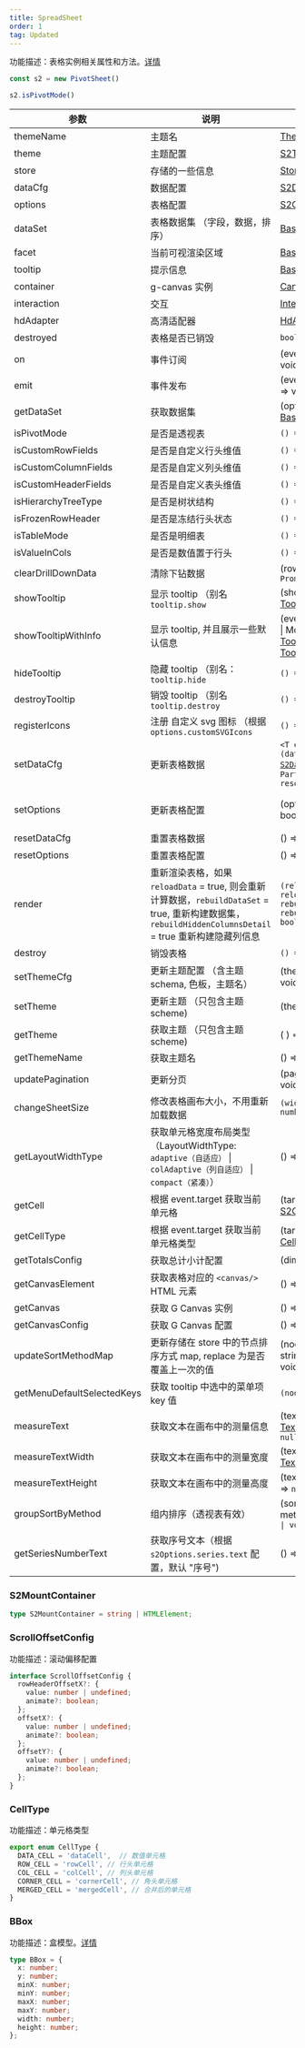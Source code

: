```yaml
---
title: SpreadSheet
order: 1
tag: Updated
---
```


功能描述：表格实例相关属性和方法。[详情](https://github.com/antvis/S2/blob/next/packages/s2-core/src/sheet-type/spread-sheet.ts)

```ts
const s2 = new PivotSheet()

s2.isPivotMode()
```

| 参数 | 说明                                                                                                                     | 类型 | 版本 |
| --- |------------------------------------------------------------------------------------------------------------------------| --- |----|
| themeName | 主题名                                                                                                                | [ThemeName](/api/general/s2-theme#themename)  |  |
| theme | 主题配置                                                                                                                   | [S2Theme](/api/general/s2-theme) |    |
| store | 存储的一些信息                                                                                                                | [Store](/api/basic-class/store) |    |
| dataCfg | 数据配置                                                                                                                   | [S2DataConfig](/api/general/s2-data-config) |    |
| options | 表格配置                                                                                                                   | [S2Options](/api/general/s2-options) |    |
| dataSet | 表格数据集 （字段，数据，排序）                                                                                                       | [BaseDataSet](/api/basic-class/base-data-set) |    |
| facet | 当前可视渲染区域                                                                                                               | [BaseFacet](/api/basic-class/base-facet) |    |
| tooltip | 提示信息                                                                                                                | [BaseTooltip](/api/basic-class/base-tooltip) |    |
| container | g-canvas 实例                                                                                                            | [Canvas](https://g.antv.antgroup.com/api/renderer/canvas) |    |
| interaction | 交互                                                                                                                     |  [Interaction](/api/basic-class/interaction) |    |
| hdAdapter | 高清适配器                                                                                                                   | [HdAdapter](https://github.com/antvis/S2/blob/next/packages/s2-core/src/ui/hd-adapter/index.ts) |    |
| destroyed | 表格是否已销毁                                                                                                                   | `boolean` |    |
| on | 事件订阅                                                                                                                   | (event: [S2Event](/manual/advanced/interaction/basic), listener: () => void) => void |    |
| emit | 事件发布                                                                                                                   | (event: [S2Event](/manual/advanced/interaction/basic), ...args: any[]) => void |    |
| getDataSet | 获取数据集                                                                                                                  | (options: [S2Options](/api/general/s2-options)) => [BaseDataSet](/api/basic-class/base-data-set) |    |
| isPivotMode | 是否是透视表                                                                                                                 | `() => boolean` |    |
| isCustomRowFields | 是否是自定义行头维值                                                                                                                 | `() => boolean` |    |
| isCustomColumnFields | 是否是自定义列头维值                                                                                                                 | `() => boolean` |    |
| isCustomHeaderFields | 是否是自定义表头维值                                                                                                                 | `() => boolean` |    |
| isHierarchyTreeType | 是否是树状结构                                                                                                                | `() => boolean` |    |
| isFrozenRowHeader | 是否是冻结行头状态                                                                                                              | `() => boolean` |    |
| isTableMode | 是否是明细表                                                                                                                 | `() => boolean` |    |
| isValueInCols | 是否是数值置于行头                                                                                                              | `() => boolean` |    |
| clearDrillDownData | 清除下钻数据  | (rowNodeId?: `string`) => `Promise<void>` |    |
| showTooltip | 显示 tooltip   （别名 `tooltip.show`   | (showOptions: [TooltipShowOptions](/api/basic-class/base-tooltip#tooltipshowoptions)) => void |    |
| showTooltipWithInfo | 显示 tooltip, 并且展示一些默认信息    | (event: [FederatedPointerEvent](https://g.antv.antgroup.com/api/event/event-object) \| MouseEvent, data: [TooltipData[]](/api/basic-class/base-tooltip#tooltipdata), options?: [TooltipOptions](/api/basic-class/base-tooltip#tooltipoptions)) => void |
| hideTooltip | 隐藏 tooltip （别名：`tooltip.hide`   | `() => void` |    |
| destroyTooltip | 销毁 tooltip     （别名 `tooltip.destroy`   | `() => void` |    |
| registerIcons | 注册 自定义 svg 图标 （根据 `options.customSVGIcons`   | `() => void` |    |
| setDataCfg | 更新表格数据       | `<T extends boolean = false>(dataCfg: T extends true ?` [`S2DataConfig`](/api/general/s2-data-config) `: Partial<`[`S2DataConfig`](/api/general/s2-data-config)`>, reset?: T) => void` | `reset` 参数需在 `@antv/s2^1.34.0`版本使用  |
| setOptions | 更新表格配置                                                                                                                 | (options: [S2Options](/api/general/s2-options), reset?: boolean) => void |  `reset` 参数需在 `@antv/s2^1.34.0`版本使用  |
| resetDataCfg | 重置表格数据                                                                                                                 | () => void | |
| resetOptions | 重置表格配置                                                                                                                 | () => void |   |
| render | 重新渲染表格，如果 `reloadData` = true, 则会重新计算数据，`rebuildDataSet` = true, 重新构建数据集，`rebuildHiddenColumnsDetail` = true 重新构建隐藏列信息 | `(reloadData?: boolean \| { reloadData?: boolean, rebuildDataSet?: boolean; rebuildHiddenColumnsDetail?: boolean }) => Promise<void>` |    |
| destroy | 销毁表格                                                                                                                   | `() => void` |    |
| setThemeCfg | 更新主题配置 （含主题 schema, 色板，主题名）                                                                                            | (themeCfg: [ThemeCfg](/api/general/s2-theme/#themecfg)) => void |    |
| setTheme | 更新主题 （只包含主题 scheme)                                                                                                    | (theme: [S2Theme](/api/general/s2-theme/#s2theme)) => void |    |
| getTheme | 获取主题 （只包含主题 scheme)                                                                                                    | ( ) => [S2Theme](/api/general/s2-theme/#s2theme) |    |
| getThemeName | 获取主题名                                                                                                    | () => [ThemeName](/api/general/s2-theme#themename) |    |
| updatePagination | 更新分页                                                                                                                   | (pagination: [Pagination](/api/general/s2-options#pagination)) => void |    |
| changeSheetSize  | 修改表格画布大小，不用重新加载数据                                                                                                      | `(width?: number, height?: number) => void` |    |
| getLayoutWidthType | 获取单元格宽度布局类型（LayoutWidthType: `adaptive（自适应）` \| `colAdaptive（列自适应）` \| `compact（紧凑）`） | () => `LayoutWidthType`|    |
| getCell | 根据 event.target 获取当前 单元格                                                                                               | (target: [EventTarget](https://developer.mozilla.org/zh-CN/docs/Web/API/Event/target)) => [S2CellType](/api/basic-class/base-cell#s2celltype) |    |
| getCellType | 根据 event.target 获取当前 单元格类型                                                                                             | (target: [EventTarget](https://developer.mozilla.org/zh-CN/docs/Web/API/Event/target)) => [CellType](/api/basic-class/base-cell#celltypes) |    |
| getTotalsConfig | 获取总计小计配置                                                                                                               | (dimension: string) => [Total](/api/general/s2-options#totals) |    |
| getCanvasElement | 获取表格对应的 `<canvas/>` HTML 元素                                                                                            | () => [HTMLCanvasElement](https://developer.mozilla.org/zh-CN/docs/Web/API/HTMLCanvasElement) |    |
| getCanvas | 获取 G Canvas 实例                                                                                           | () => [Canvas](https://g.antv.antgroup.com/api/renderer/canvas) |    |
| getCanvasConfig | 获取 G Canvas 配置                                                                                           | () => Partial<[CanvasConfig](https://g.antv.antgroup.com/api/canvas/options)> |    |
| updateSortMethodMap | 更新存储在 store 中的节点排序方式 map, replace 为是否覆盖上一次的值                                                                           | (nodeId: string, sortMethod: string, replace?: boolean) => void |    |
| getMenuDefaultSelectedKeys | 获取 tooltip 中选中的菜单项 key 值 | `(nodeId: string) => string[]` |    |
| measureText | 获取文本在画布中的测量信息  | (text: `string`, font: [TextTheme](/api/general/s2-theme#texttheme)) => [TextMetrics](https://developer.mozilla.org/zh-CN/docs/Web/API/TextMetrics) \| `null` |    |
| measureTextWidth | 获取文本在画布中的测量宽度   | (text: `string`, font: [TextTheme](/api/general/s2-theme#texttheme)) => `number` \| `null` |    |
| measureTextHeight |  获取文本在画布中的测量高度 | (text:`string`, font: [TextTheme](/api/general/s2-theme#texttheme)) => `number` \| `null` |    |
| groupSortByMethod | 组内排序（透视表有效）  | (sortMethod: `'asc' \| 'desc'`, meta: [Node](/api/basic-class/node)) => `Promise<void> \| void`  |    |
| getSeriesNumberText | 获取序号文本（根据 `s2Options.series.text` 配置，默认 "序号")  | () => string  |    |

### S2MountContainer

```ts
type S2MountContainer = string | HTMLElement;
```

### ScrollOffsetConfig

功能描述：滚动偏移配置

```ts
interface ScrollOffsetConfig {
  rowHeaderOffsetX?: {
    value: number | undefined;
    animate?: boolean;
  };
  offsetX?: {
    value: number | undefined;
    animate?: boolean;
  };
  offsetY?: {
    value: number | undefined;
    animate?: boolean;
  };
}
```

### CellType

功能描述：单元格类型

```ts
export enum CellType {
  DATA_CELL = 'dataCell',  // 数值单元格
  ROW_CELL = 'rowCell', // 行头单元格
  COL_CELL = 'colCell', // 列头单元格
  CORNER_CELL = 'cornerCell', // 角头单元格
  MERGED_CELL = 'mergedCell', // 合并后的单元格
}
```

### BBox

功能描述：盒模型。[详情](/api/basic-class/base-bbox)

```ts
type BBox = {
  x: number;
  y: number;
  minX: number;
  minY: number;
  maxX: number;
  maxY: number;
  width: number;
  height: number;
};
```
